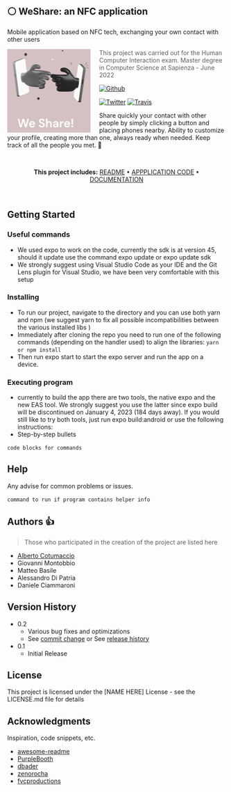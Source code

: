 ## ⚪ WeShare: an NFC application

Mobile application based on NFC tech, exchanging your own contact with other users

<img src="App/assets/images/logo.png" align="left" width="192px" height="192px"/>
<img align="left" width="0" height="192px" hspace="10"/>

> This project was carried out for the Human Computer Interaction exam. Master degree in Computer Science at Sapienza - June 2022

[![Github](https://img.shields.io/github/followers/albertoCotumaccio?style=social.svg)](https://github.com/albertoCotumaccio/WeShare---application/blob/main/README.md) 

[![Twitter](https://img.shields.io/twitter/follow/albecotu?style=social.svg)](https://github.com/albertoCotumaccio/WeShare---application/blob/main/README.md)
[![Travis](https://img.shields.io/travis/cezaraugusto/github-template-guidelines.svg)](http://github.com/cezaraugusto/github-template-guidelines)

Share quickly your contact with other people by simply clicking a button and placing phones nearby. Ability to customize your profile, creating more than one, always ready when needed. Keep track of all the people you met. 📱

<br>
<p align="center">
<strong>This project includes:</strong>
<a href="/.github/README.md">README</a> • <a href="https://github.com/albertoCotumaccio/WeShare---application/tree/main/App">APPPLICATION CODE</a> • <a href="https://github.com/albertoCotumaccio/WeShare---application/tree/main/Documents">DOCUMENTATION</a></a>
</p>
<br>


## Getting Started

### Useful commands

* We used expo to work on the code, currently the sdk is at version 45, should it update use the command expo update or expo update sdk
* We strongly suggest using Visual Studio Code as your IDE and the Git Lens plugin for Visual Studio, we have been very comfortable with this setup

### Installing

* To run our project, navigate to the directory and you can use both yarn and npm (we suggest yarn to fix all possible incompatibilities between the various installed libs )
* Immediately after cloning the repo you need to run one of the following commands (depending on the handler used) to align the libraries: ```yarn or npm install```
* Then run expo start to start the expo server and run the app on a device.

### Executing program

* currently to build the app there are two tools, the native expo and the new EAS tool. We strongly suggest you use the latter since expo build will be discontinued on January 4, 2023 (184 days away). If you would still like to try both tools, just run expo build:android or use the following instructions:
* Step-by-step bullets
```
code blocks for commands
```

## Help

Any advise for common problems or issues.
```
command to run if program contains helper info
```

## Authors :thumbsup:

> Those who participated in the creation of the project are listed here

* [Alberto Cotumaccio](https://it.linkedin.com/in/alberto-cotumaccio-8b8443229?trk=people-guest_people_search-card)
* Giovanni Montobbio
* Matteo Basile
* Alessandro Di Patria
* Daniele Ciammaroni

## Version History

* 0.2
    * Various bug fixes and optimizations
    * See [commit change]() or See [release history]()
* 0.1
    * Initial Release

## License

This project is licensed under the [NAME HERE] License - see the LICENSE.md file for details

## Acknowledgments

Inspiration, code snippets, etc.
* [awesome-readme](https://github.com/matiassingers/awesome-readme)
* [PurpleBooth](https://gist.github.com/PurpleBooth/109311bb0361f32d87a2)
* [dbader](https://github.com/dbader/readme-template)
* [zenorocha](https://gist.github.com/zenorocha/4526327)
* [fvcproductions](https://gist.github.com/fvcproductions/1bfc2d4aecb01a834b46)
